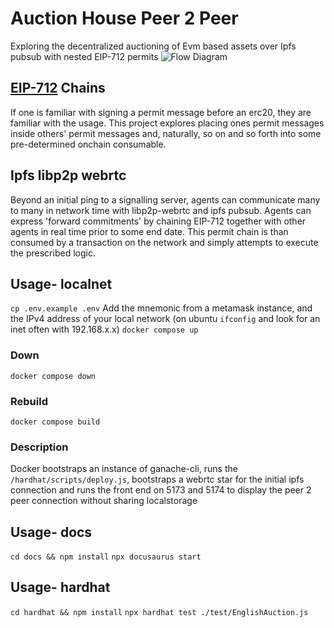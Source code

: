 # Auction House Peer 2 Peer
Exploring the decentralized auctioning of Evm based assets over Ipfs pubsub with nested EIP-712 permits
![Flow Diagram](./blob/master/docs/static/img/ah-p2p-flow-diagram.jpg)

## [EIP-712](https://eips.ethereum.org/EIPS/eip-712) Chains
If one is familiar with signing a permit message before an erc20, they are familiar with the usage. This project explores placing ones permit messages inside others' permit messages and, naturally, so on and so forth into some pre-determined onchain consumable.

## Ipfs libp2p webrtc
Beyond an initial ping to a signalling server, agents can communicate many to many in network time with libp2p-webrtc and ipfs pubsub. Agents can express 'forward commitments' by chaining EIP-712 together with other agents in real time prior to some end date.  This permit chain is than consumed by a transaction on the network and simply attempts to execute the prescribed logic.

## Usage- localnet
`cp .env.example .env`
Add the mnemonic from a metamask instance, and the IPv4 address of your local network (on ubuntu `ifconfig` and look for an inet often with 192.168.x.x)
`docker compose up`
### Down
`docker compose down`
### Rebuild
`docker compose build`
### Description
Docker bootstraps an instance of ganache-cli, runs the `/hardhat/scripts/deploy.js`, bootstraps a webrtc star for the initial ipfs connection and runs the front end on 5173 and 5174 to display the peer 2 peer connection without sharing localstorage

## Usage- docs
`cd docs && npm install`
`npx docusaurus start`

## Usage- hardhat
`cd hardhat && npm install`
`npx hardhat test ./test/EnglishAuction.js`


